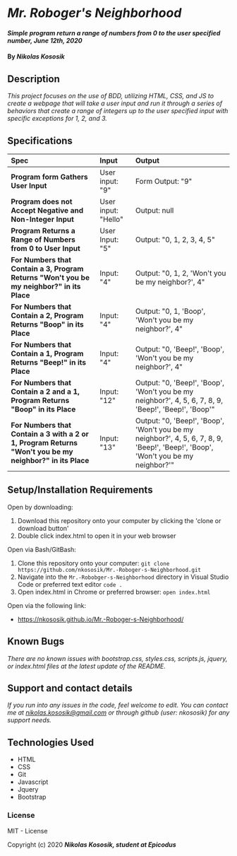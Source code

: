 # _Mr. Roboger's Neighborhood_

#### _Simple program return a range of numbers from 0 to the user specified number, June 12th, 2020_

#### By _**Nikolas Kososik**_

## Description

_This project focuses on the use of BDD, utilizing HTML, CSS, and JS to create a webpage that will take a user input and run it through a series of behaviors that create a range of integers up to the user specified input with specific exceptions for 1, 2, and 3._

## Specifications

| Spec | Input | Output |
| :-------------     | :------------- | :------------- |
| **Program form Gathers User Input** | User input: "9" | Form Output: "9" |
| **Program does not Accept Negative and Non-Integer Input** | User input: "Hello" | Output: null |
| **Program Returns a Range of Numbers from 0 to User Input**| User Input: "5" | Output: "0, 1, 2, 3, 4, 5" |
| **For Numbers that Contain a 3, Program Returns "Won't you be my neighbor?" in its Place**| Input: "4" | Output: "0, 1, 2, 'Won't you be my neighbor?', 4" |
| **For Numbers that Contain a 2, Program Returns "Boop" in its Place**| Input: "4" | Output: "0, 1, 'Boop', 'Won't you be my neighbor?', 4" |
| **For Numbers that Contain a 1, Program Returns "Beep!" in its Place**| Input: "4" | Output: "0, 'Beep!', 'Boop', 'Won't you be my neighbor?', 4" |
| **For Numbers that Contain a 2 and a 1, Program Returns "Boop" in its Place**| Input: "12" | Output: "0, 'Beep!', 'Boop', 'Won't you be my neighbor?', 4, 5, 6, 7, 8, 9, 'Beep!', 'Beep!', 'Boop'" |
| **For Numbers that Contain a 3 with a 2 or 1, Program Returns "Won't you be my neighbor?" in its Place**| Input: "13" | Output: "0, 'Beep!', 'Boop', 'Won't you be my neighbor?', 4, 5, 6, 7, 8, 9, 'Beep!', 'Beep!', 'Boop', 'Won't you be my neighbor?'" |

## Setup/Installation Requirements

Open by downloading:
1. Download this repository onto your computer by clicking the 'clone or download button'
2. Double click index.html to open it in your web browser

Open via Bash/GitBash:
1. Clone this repository onto your computer:
`git clone https://github.com/nkososik/Mr.-Roboger-s-Neighborhood.git`
2. Navigate into the `Mr.-Robobger-s-Neighborhood` directory in Visual Studio Code or preferred text editor
`code .`
3. Open index.html in Chrome or preferred browser:
`open index.html`

Open via the following link:
* https://nkososik.github.io/Mr.-Roboger-s-Neighborhood/


## Known Bugs

_There are no known issues with bootstrap.css, styles.css, scripts.js, jquery, or index.html files at the latest update of the README._

## Support and contact details

 _If you run into any issues in the code, feel welcome to edit. You can contact me at nikolas.kososik@gmail.com or through github (user: nkososik) for any support needs._

## Technologies Used

* HTML
* CSS
* Git
* Javascript
* Jquery
* Bootstrap

### License

MIT - License

Copyright (c) 2020 **_Nikolas Kososik, student at Epicodus_**